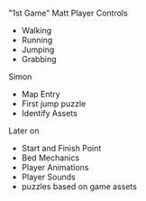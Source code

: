 "1st Game" 
Matt
Player Controls
- Walking
- Running
- Jumping
- Grabbing

Simon
- Map Entry
- First jump puzzle
- Identify Assets


Later on
- Start and Finish Point
- Bed Mechanics
- Player Animations
- Player Sounds
- puzzles based on game assets
